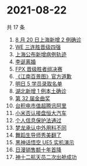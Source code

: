# 2021-08-22

共 17 条

<!-- BEGIN -->
<!-- 最后更新时间 Sun Aug 22 2021 17:06:26 GMT+0800 (China Standard Time) -->

1. [8 月 20 日上海新增 2 例确诊](https://www.zhihu.com/search?q=上海疫情)
1. [WE 三连胜晋级四强](https://www.zhihu.com/search?q=we)
1. [上海公布新增病例轨迹](https://www.zhihu.com/search?q=上海疫情)
1. [李诞离婚](https://www.zhihu.com/search?q=李诞)
1. [FPX 晋级胜者组决赛](https://www.zhihu.com/search?q=fpx)
1. [《江南百景图》官方道歉](https://www.zhihu.com/search?q=江南百景图)
1. [明日 5 学员录取名单](https://www.zhihu.com/search?q=明日创作计划)
1. [湖北新增 1 例本土确诊](https://www.zhihu.com/search?q=湖北疫情)
1. [第 32 届金曲奖](https://www.zhihu.com/search?q=金曲奖)
1. [台积电市值超腾讯阿里](https://www.zhihu.com/search?q=台积电)
1. [小米否认接盘恒大汽车](https://www.zhihu.com/search?q=小米汽车)
1. [个人信息保护法通过](https://www.zhihu.com/search?q=个人信息保护法)
1. [梦龙承认中外用料不同](https://www.zhihu.com/search?q=梦龙)
1. [舞蹈生导师秀美翻了](https://www.zhihu.com/search?q=舞蹈生)
1. [黑神话悟空 UE5 实机演示](https://www.zhihu.com/search?q=黑神话悟空)
1. [日漫销售额十年首降](https://www.zhihu.com/search?q=日本动漫)
1. [神十二航天员二次出舱成功](https://www.zhihu.com/search?q=神舟十二号)

<!-- END -->
